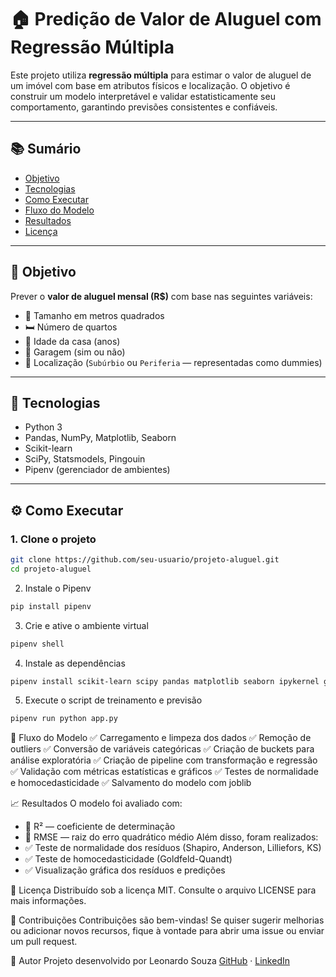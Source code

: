 # 🏠 Predição de Valor de Aluguel com Regressão Múltipla

Este projeto utiliza **regressão múltipla** para estimar o valor de aluguel de um imóvel com base em atributos físicos e localização. O objetivo é construir um modelo interpretável e validar estatisticamente seu comportamento, garantindo previsões consistentes e confiáveis.

---

## 📚 Sumário

- [Objetivo](#objetivo)
- [Tecnologias](#tecnologias)
- [Como Executar](#como-executar)
- [Fluxo do Modelo](#fluxo-do-modelo)
- [Resultados](#resultados)
- [Licença](#licença)

---

## 🎯 Objetivo

Prever o **valor de aluguel mensal (R$)** com base nas seguintes variáveis:

- 📐 Tamanho em metros quadrados
- 🛏️ Número de quartos
- 🧱 Idade da casa (anos)
- 🚗 Garagem (sim ou não)
- 📍 Localização (`Subúrbio` ou `Periferia` — representadas como dummies)

---

## 🧰 Tecnologias

- Python 3
- Pandas, NumPy, Matplotlib, Seaborn
- Scikit-learn
- SciPy, Statsmodels, Pingouin
- Pipenv (gerenciador de ambientes)

---

## ⚙️ Como Executar

### 1. Clone o projeto

```bash
git clone https://github.com/seu-usuario/projeto-aluguel.git
cd projeto-aluguel
```

2. Instale o Pipenv
```bash
pip install pipenv
```


3. Crie e ative o ambiente virtual
```bash
pipenv shell
```


4. Instale as dependências
```bash
pipenv install scikit-learn scipy pandas matplotlib seaborn ipykernel gradio pingouin
```

5. Execute o script de treinamento e previsão
```bash
pipenv run python app.py
```



🧪 Fluxo do Modelo
✅ Carregamento e limpeza dos dados
✅ Remoção de outliers
✅ Conversão de variáveis categóricas
✅ Criação de buckets para análise exploratória
✅ Criação de pipeline com transformação e regressão
✅ Validação com métricas estatísticas e gráficos
✅ Testes de normalidade e homocedasticidade
✅ Salvamento do modelo com joblib

📈 Resultados
O modelo foi avaliado com:
- 🔹 R² — coeficiente de determinação
- 🔹 RMSE — raiz do erro quadrático médio
Além disso, foram realizados:
- ✅ Teste de normalidade dos resíduos (Shapiro, Anderson, Lilliefors, KS)
- ✅ Teste de homocedasticidade (Goldfeld-Quandt)
- ✅ Visualização gráfica dos resíduos e predições

📄 Licença
Distribuído sob a licença MIT. Consulte o arquivo LICENSE para mais informações.

🤝 Contribuições
Contribuições são bem-vindas! Se quiser sugerir melhorias ou adicionar novos recursos, fique à vontade para abrir uma issue ou enviar um pull request.

🧠 Autor
Projeto desenvolvido por Leonardo Souza
[GitHub](https://github.com/leonardops91) · [LinkedIn](https://www.linkedin.com/in/leonardosouza-dev/)


